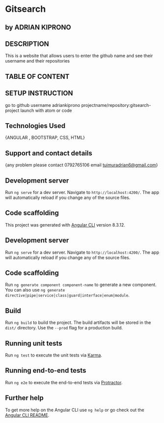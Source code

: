 # Gitsearch
## by ADRIAN KIPRONO

## DESCRIPTION
This is a website that allows users to enter the github name and see their username and their repositories

## TABLE OF CONTENT

## SETUP INSTRUCTION
go to github
username adriankiprono
projectname/repository:gitsearch-project
launch with atom or code


## Technologies Used
{ANGULAR , BOOTSTRAP, CSS, HTML}
## Support and contact details
{any problem  please contact 0792765106 email tuimuradrian6@gmail.com}
## Development server

Run `ng serve` for a dev server. Navigate to `http://localhost:4200/`. The app will automatically reload if you change any of the source files.

## Code scaffolding


This project was generated with [Angular CLI](https://github.com/angular/angular-cli) version 8.3.12.

## Development server

Run `ng serve` for a dev server. Navigate to `http://localhost:4200/`. The app will automatically reload if you change any of the source files.

## Code scaffolding

Run `ng generate component component-name` to generate a new component. You can also use `ng generate directive|pipe|service|class|guard|interface|enum|module`.

## Build

Run `ng build` to build the project. The build artifacts will be stored in the `dist/` directory. Use the `--prod` flag for a production build.

## Running unit tests

Run `ng test` to execute the unit tests via [Karma](https://karma-runner.github.io).

## Running end-to-end tests

Run `ng e2e` to execute the end-to-end tests via [Protractor](http://www.protractortest.org/).

## Further help

To get more help on the Angular CLI use `ng help` or go check out the [Angular CLI README](https://github.com/angular/angular-cli/blob/master/README.md).
